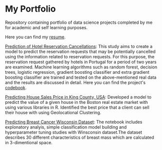 # My Portfolio

Repository containing portfolio of data science projects completed by me for academic and self learning purposes.

Here you can find my [resume](https://github.com/oguzkirazdiken/msc-files/blob/master/oguz%20kirazdiken%20resume.pdf).


[Prediction of Hotel Reservation Cancellations](https://oguzkirazdiken.github.io/oguz.kirazdiken/Capstone%20Project%20Report%20_Prediction%20of%20Hotel%20Reservation%20Cancellations.pdf): This study aims to create a model to predict the reservation requests that may be potentially cancelled using the information related to reservation requests. For this purpose, the reservation request gathered by hotels in Portugal for a period of two years are examined. Machine learning algorithms such as random forest, decision trees, logistic regression, gradient boosting classifier and extra gradient boosting classifier are trained and tested on the above-mentioned real data and the results are discussed in detail. Here you can find the project's [codebook](https://oguzkirazdiken.github.io/oguz.kirazdiken/Hotel%20Booking%20Demand%20Prediction.html).

[Predicting House Sales Price in King County, USA](https://oguzkirazdiken.github.io/oguz.kirazdiken/Project%20MA%E2%80%93Tamirane.html): Developed a model to predict the value of a given house in the Boston real estate market with using various libraries in R. Identified the best price that a client can sell their house with using Geolocational Clustering.

[Predicting Breast Cancer Wisconsin Dataset](https://oguzkirazdiken.github.io/oguz.kirazdiken/Breast%20Cancer%20Wisconsin%20(Diagnostic)%20Data%20Set%20Term%20Project.html): The notebook includes explonatory analyis, simple classification model building and hyperparameter tuning studies with Winsconsin dataset.The dataset describes 30 different characteristics of breast mass which are calculated in 3-dimentional space. 

 
